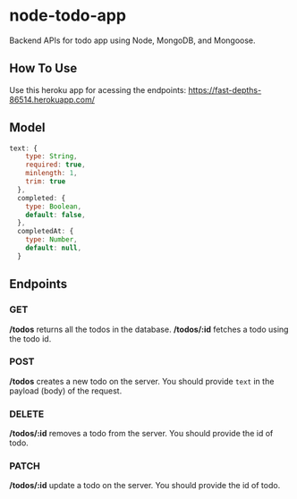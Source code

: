 # node-todo-app

Backend APIs for todo app using Node, MongoDB, and Mongoose.

## How To Use

Use this heroku app for acessing the endpoints:
https://fast-depths-86514.herokuapp.com/

## Model

```javascript
text: {
    type: String,
    required: true,
    minlength: 1,
    trim: true
  },
  completed: {
    type: Boolean,
    default: false,
  },
  completedAt: {
    type: Number,
    default: null,
  }
```

## Endpoints

### GET

**/todos** returns all the todos in the database.
**/todos/:id** fetches a todo using the todo id.

### POST

**/todos** creates a new todo on the server. You should provide `text` in the payload (body) of the request.

### DELETE

**/todos/:id** removes a todo from the server. You should provide the id of todo.

### PATCH

**/todos/:id** update a todo on the server. You should provide the id of todo.
